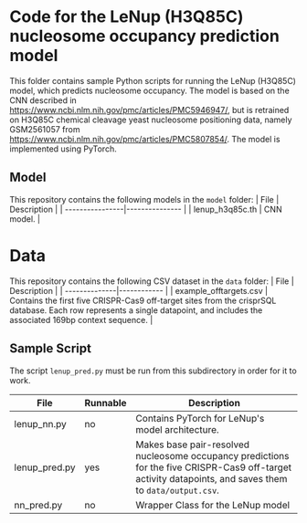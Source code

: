 # Code for the LeNup (H3Q85C) nucleosome occupancy prediction model

This folder contains sample Python scripts for running the LeNup (H3Q85C) model, which predicts nucleosome occupancy. The model is based on the CNN described in https://www.ncbi.nlm.nih.gov/pmc/articles/PMC5946947/, but is retrained on H3Q85C chemical cleavage yeast nucleosome positioning data, namely GSM2561057 from https://www.ncbi.nlm.nih.gov/pmc/articles/PMC5807854/. The model is implemented using PyTorch.


## Model
This repository contains the following models in the ```model``` folder:
|      File       |  Description   |
| ----------------|--------------- |
| lenup_h3q85c.th | CNN model.     |

# Data
This repository contains the following CSV dataset in the ```data``` folder:
| File | Description |
| --------------|------------ |
| example_offtargets.csv | Contains the first five CRISPR-Cas9 off-target sites from the crisprSQL database. Each row represents a single datapoint, and includes the associated 169bp context sequence. |

## Sample Script
The script ```lenup_pred.py``` must be run from this subdirectory in order for it to work.

| File | Runnable | Description |
| -------| -------- | -------------|
| lenup_nn.py | no | Contains PyTorch for LeNup's model architecture. |
| lenup_pred.py | yes | Makes base pair-resolved nucleosome occupancy predictions for the five CRISPR-Cas9 off-target activity datapoints, and saves them to ```data/output.csv```. |
| nn_pred.py | no | Wrapper Class for the LeNup model |
